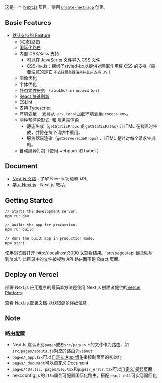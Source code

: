 这是一个 [Next.js](https://nextjs.org/) 项目，使用 [`create-next-app`](https://github.com/vercel/next.js/tree/canary/packages/create-next-app) 创建。

## Basic Features

-   [默认支持的 Feature](https://nextjs.org/docs/basic-features/pages)
    -   (动态)路由
    -   [国际化路由](https://nextjs.org/docs/advanced-features/i18n-routing)
    -   内置 CSS/Sass 支持
        -   可以在 JavaScript 文件导入 CSS 文件
        -   CSS-in-Js：捆绑了[styled-jsx](https://github.com/vercel/styled-jsx)以提供对隔离作用域 CSS 的支持（需要注意的是它 `不支持服务器渲染并且只支持 JS` ）
    -   图像优化
    -   字体优化
    -   [静态文件服务](https://nextjs.org/docs/basic-features/static-file-serving) （./public/ is mapped to /）
    -   [React 快速刷新](https://nextjs.org/blog/next-9-4#fast-refresh)
    -   ESLint
    -   支持 Typescript
    -   环境变量： 支持从`.env.local`加载环境变量`process.env`。
    -   [两种预渲染形式](https://nextjs.org/docs/basic-features/data-fetching): 和 服务端渲染
        -   静态生成（`getStaticProps` 或 `getStaticPaths`）：HTML 在构建时生成，并将在每个请求中重用。
        -   服务器端渲染（`getServerSideProps`）： HTML 是针对每个请求生成的。
    -   自动编译打包（使用 webpack 和 babel ）

## Document

-   [Next.js 文档](https://nextjs.org/docs) - 了解 Next.js 功能和 API。
-   [学习 Next.js](https://nextjs.org/learn) - Next.js 教程。

## Getting Started

```bash
// Starts the development server.
npm run dev

// Builds the app for production.
npm run build

// Runs the built app in production mode.
npm start
```

使用浏览器打开 http://localhost:3000 以查看结果。
src/pages/api 目录映射到/api/\*. 此目录中的文件被视为 API 路由而不是 React 页面。

## Deploy on Vercel

部署 Next.js 应用程序的最简单方法是使用 Next.js 创建者提供的[Vercel Platform](https://vercel.com/new?utm_medium=default-template&filter=next.js&utm_source=create-next-app&utm_campaign=create-next-app-readme).

查看 [Next.js 部署文档](https://nextjs.org/docs/deployment) 以获取更多详细信息

## Note

### 路由配置

-   NextJs 默认识别`pages`或者`src/pagaes`下的文件作为路由，如`src/pages/abouts.js`对应的路由为`/about`
-   `pages/_app.tsx`可以[自定义 App 组件](https://nextjs.org/docs/advanced-features/custom-app)来控制页面的初始化
-   `pages/_document`可以[自定义 Document](https://nextjs.org/docs/advanced-features/custom-document)
-   `pages/404.tsx`、`pages/500.tsx`和`pages/_error.tsx`可以[自定义 错误页面](https://nextjs.org/docs/advanced-features/custom-error-page)
-   next.config.js 的`i18n`属性可配置国际化路由，搭配`react-intl`可实现国际化
